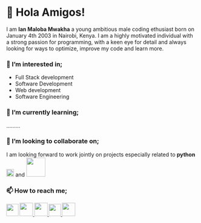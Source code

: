<html>
  <h1>👋 Hola Amigos!</h1>
<p>
  I am <b>Ian Maloba Mwakha</b> a young ambitious male coding ethusiast born on January 4th 2003 in Nairobi, Kenya. I am a highly motivated individual with a strong passion for programming, with a keen eye for detail and always looking for ways to optimize, improve my code and learn more.
</p>

<div class="interests">
  <h3>👀 I’m interested in;</h3>
  <ul>
    <li>Full Stack development</li>
    <li>Software Development</li>
    <li>Web development</li>
    <li>Software Engineering</li>
  </ul>
</div>


<div class="currentStudies">
  <h3>🌱 I’m currently learning;</h3>
  .........
</div>


<div class="collaboratie-work">
  <h3>💞️ I’m looking to collaborate on;</h3>
  <p> I am looking forward to work jointly on projects especially related to <b>python</b><img src="https://upload.wikimedia.org/wikipedia/commons/thumb/c/c3/Python-logo-notext.svg/115px-Python-logo-notext.svg.png?20220821155029" width=20px/> and <img src="https://static.djangoproject.com/img/logos/django-logo-positive.png" width=50px/> </p>
  
</div>


<div class="contact">
  <h3>📫 How to reach me;</h3>
  <p>
      <b><a href="https://www.linkedin.com/in/ianmalobamwakha/" target="_blank"> <img src="https://pbs.twimg.com/profile_images/1508518003184349187/1KQYoqPY_400x400.png" width=32px/></a>
    <a href="ianmalobamwakha@gmail.com" target="_blank"> <img src="https://encrypted-tbn0.gstatic.com/images?q=tbn:ANd9GcThMp_w31QIxPkclKoeQk_LwqWqYLBVKX2cnAybUvi0gQ&s" width=35px/>
      </a><a href="https://github.com/IanMalobaMwakha" target="_blank"> <img src="https://github.githubassets.com/images/modules/logos_page/GitHub-Mark.png" width=35px/>
      </a><a href="https://api.whatsapp.com/send?phone=254746883374&text=Hello,%20this%20is%20Ian.%20Thank%20you%20for%20contacting%20me!" target="_blank"> <img src="https://pbs.twimg.com/profile_images/1318652224638124032/wrpp2Nl4_400x400.png" width=32px/>
      </a><a href="https://msng.link/o/?@malobaian=tg" target="_blank"> <img src="https://upload.wikimedia.org/wikipedia/commons/thumb/8/83/Telegram_2019_Logo.svg/800px-Telegram_2019_Logo.svg.png" width=35px/>
      </a>
  </p> 
</div>

</html>



<!---
IanMalobaMwakha/IanMalobaMwakha is a ✨ special ✨ repository because its `README.md` (this file) appears on your GitHub profile.
You can click the Preview link to take a look at your changes.
--->
